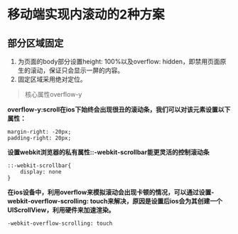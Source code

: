 移动端实现内滚动的2种方案
==========================

部分区域固定
--------------------
 1. 为页面的body部分设置height: 100%以及overflow: hidden，即禁用页面原生的滚动，保证只会显示一屏的内容。
 2. 固定区域采用绝对定位。
 
>核心属性overflow-y

**overflow-y:scroll在ios下始终会出现很丑的滚动条，我们可以对该元素设置以下属性：**

```angular2
margin-right: -20px;
padding-right: 20px;
```

**设置webkit浏览器的私有属性::-webkit-scrollbar能更灵活的控制滚动条**

```angular2
::-webkit-scrollbar{
    display: none
}
```
**在ios设备中，利用overflow来模拟滚动会出现卡顿的情况，可以通过设置-webkit-overflow-scrolling: touch来解决，原因是设置后ios会为其创建一个UIScrollView，利用硬件来加速渲染。**

```angular2
-webkit-overflow-scrolling: touch
```
